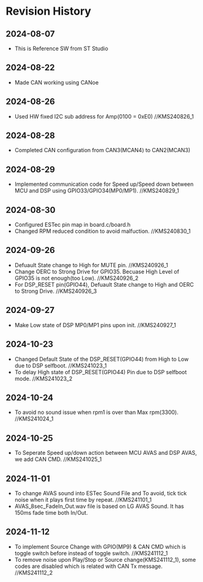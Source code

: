 # Revision History
## 2024-08-07
  - This is Reference SW from ST Studio

## 2024-08-22
  - Made CAN working using CANoe 
  
## 2024-08-26
  - Used HW fixed I2C sub address for Amp(0100 = 0xE0) //KMS240826_1
  
## 2024-08-28
  - Completed CAN configuration from CAN3(MCAN4) to CAN2(MCAN3)

## 2024-08-29
  - Implemented communication code for Speed up/Speed down between MCU and DSP using GPIO33/GPIO34(MP0/MP1). //KMS240829_1

## 2024-08-30
  - Configured ESTec pin map in board.c/board.h
  - Changed RPM reduced condition to avoid malfuction. //KMS240830_1
  
## 2024-09-26
  - Defuault State change to High for MUTE pin. //KMS240926_1
  - Change OERC to Strong Drive for GPIO35. Becuase High Level of GPIO35 is not enough(too Low). //KMS240926_2
  - For DSP_RESET pin(GPIO44), Defuault State change to High and OERC to Strong Drive. //KMS240926_3

## 2024-09-27
  - Make Low state of DSP MP0/MP1 pins upon init. //KMS240927_1
  
## 2024-10-23
  - Changed Default State of the DSP_RESET(GPIO44) from High to Low due to DSP selfboot. //KMS241023_1
  - To delay High state of DSP_RESET(GPIO44) Pin due to DSP selfboot mode. //KMS241023_2

## 2024-10-24
  - To avoid no sound issue when rpm1 is over than Max rpm(3300). //KMS241024_1
  
## 2024-10-25
  - To Seperate Speed up/down action between MCU AVAS and DSP AVAS, we add CAN CMD. //KMS241025_1
  
## 2024-11-01
  - To change AVAS sound into ESTec Sound File and To avoid, tick tick noise when it plays first time by repeat. //KMS241101_1
  - AVAS_8sec_FadeIn_Out.wav file is based on LG AVAS Sound. It has 150ms fade time both In/Out.  
## 2024-11-12
  - To implement Source Change with GPIO(MP9) & CAN CMD which is toggle switch before instead of toggle switch. //KMS241112_1
  - To remove noise upon Play/Stop or Source change(KMS241112_1), some codes are disabled which is related with CAN Tx message. //KMS241112_2